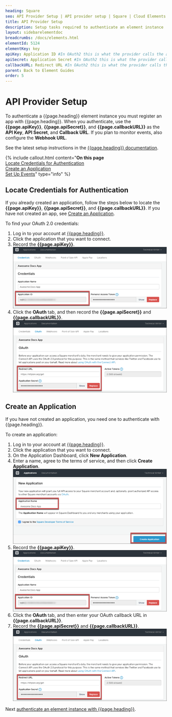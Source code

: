 ```yaml
---
heading: Square
seo: API Provider Setup | API provider setup | Square | Cloud Elements API Docs
title: API Provider Setup
description: Setup tasks required to authenticate an element instance
layout: sidebarelementdoc
breadcrumbs: /docs/elements.html
elementId: 5124
elementKey: key
apiKey: Application ID #In OAuth2 this is what the provider calls the apiKey, like Client ID, Consumer Key, API Key, or just Key
apiSecret: Application Secret #In OAuth2 this is what the provider calls the apiSecret, like Client Secret, Consumer Secret, API Secret, or just Secret
callbackURL: Redirect URL #In OAuth2 this is what the provider calls the callbackURL, like Redirect URL, App URL, or just Callback URL
parent: Back to Element Guides
order: 5
---
```


# API Provider Setup

To authenticate a {{page.heading}} element instance you must register an app with {{page.heading}}. When you authenticate, use the **{{page.apiKey}}**, **{{page.apiSecret}}**, and **{{page.callbackURL}}** as the **API Key**, **API Secret**, and **Callback URL**.  If you plan to monitor events, also configure the **Webhook URL**.

See the latest setup instructions in the [{{page.heading}} documentation](https://docs.connect.squareup.com/articles/getting-started).

{% include callout.html content="<strong>On this page</strong></br><a href=#locate-credentials-for-authentication>Locate Credentials for Authentication</a></br><a href=#create-an-application>Create an Application</a></br><a href=#set-up-events>Set Up Events</a>" type="info" %}

## Locate Credentials for Authentication

If you already created an application, follow the steps below to locate the **{{page.apiKey}}**, **{{page.apiSecret}}**, and **{{page.callbackURL}}**. If you have not created an app, see [Create an Application](#create-an-application).

To find your OAuth 2.0 credentials:

1. Log in to your account at [{{page.heading}}](https://connect.squareup.com/apps).
2. Click the application that you want to connect.
3. Record the **{{page.apiKey}}**.
![Application ID](img/app_id.png)
4. Click the **OAuth** tab, and then record the **{{page.apiSecret}}** and **{{page.callbackURL}}**.
![Key secret and URL](img/oauth_creds.png)

## Create an Application

If you have not created an application, you need one to authenticate with {{page.heading}}.

To create an application:

1. Log in to your account at [{{page.heading}}](https://connect.squareup.com/apps).
2. Click the application that you want to connect.
2. On the Application Dashboard, click **New Application**.
3. Enter a name, agree to the terms of service, and then click **Create Application**.
![New Application](img/new-app.png)
3. Record the **{{page.apiKey}}**.
![Application ID](img/app_id.png)
2. Click the **OAuth** tab, and then enter your OAuth callback URL in **{{page.callbackURL}}**.
3. Record the **{{page.apiSecret}}** and **{{page.callbackURL}}**.
![Key secret and URL](img/oauth_creds.png)

Next [authenticate an element instance with {{page.heading}}](authenticate.html).
